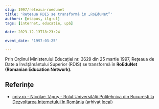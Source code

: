 ```yaml
---
slug: 1997/reteaua-roedunet
title: 'Rețeaua RDIS se transformă în „RoEduNet”'
authors: [ntapus, ilg-ul]
tags: [internet, educatie, upb]

date: 2023-12-13T18:23:24

event_date: '1997-03-25'

---
```


Prin Ordinul Ministerului Educației nr. 3629 din 25 martie 1997,
Rețeaua de Date a Învățământului Superior (RDIS)
se transformă în **RoEduNet (Romanian Education Network)**.

<!-- truncate -->

## Referințe

- [cniv.ro - Nicolae Tăpuș - Rolul Universității Politehnica din București la Dezvoltarea Internetului în România](https://cniv.ro/documents/26/CNIV_Volum_Aniversar_2023_-_Versiune_Online_DPxioQg.pdf) (arhivat [local](https://cronica-it.github.io/arhiva/))
